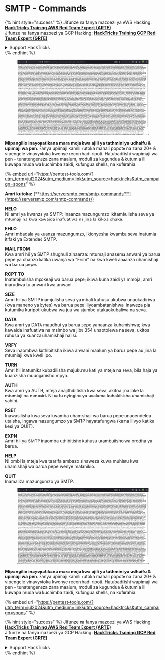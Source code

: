 # SMTP - Commands

{% hint style="success" %}
Jifunze na fanya mazoezi ya AWS Hacking:<img src="/.gitbook/assets/arte.png" alt="" data-size="line">[**HackTricks Training AWS Red Team Expert (ARTE)**](https://training.hacktricks.xyz/courses/arte)<img src="/.gitbook/assets/arte.png" alt="" data-size="line">\
Jifunze na fanya mazoezi ya GCP Hacking: <img src="/.gitbook/assets/grte.png" alt="" data-size="line">[**HackTricks Training GCP Red Team Expert (GRTE)**<img src="/.gitbook/assets/grte.png" alt="" data-size="line">](https://training.hacktricks.xyz/courses/grte)

<details>

<summary>Support HackTricks</summary>

* Angalia [**mpango wa usajili**](https://github.com/sponsors/carlospolop)!
* **Jiunge na** 💬 [**kikundi cha Discord**](https://discord.gg/hRep4RUj7f) au [**kikundi cha telegram**](https://t.me/peass) au **tufuatilie** kwenye **Twitter** 🐦 [**@hacktricks\_live**](https://twitter.com/hacktricks\_live)**.**
* **Shiriki mbinu za hacking kwa kuwasilisha PRs kwa** [**HackTricks**](https://github.com/carlospolop/hacktricks) na [**HackTricks Cloud**](https://github.com/carlospolop/hacktricks-cloud) github repos.

</details>
{% endhint %}

<figure><img src="../../.gitbook/assets/image (14) (1).png" alt=""><figcaption></figcaption></figure>

**Mipangilio inayopatikana mara moja kwa ajili ya tathmini ya udhaifu & upimaji wa pen**. Fanya upimaji kamili kutoka mahali popote na zana 20+ & vipengele vinavyotoka kwenye recon hadi ripoti. Hatubadilishi wapimaji wa pen - tunatengeneza zana maalum, moduli za kugundua & kutumia ili kuwapa muda wa kuchimba zaidi, kufungua shells, na kufurahia.

{% embed url="https://pentest-tools.com/?utm_term=jul2024&utm_medium=link&utm_source=hacktricks&utm_campaign=spons" %}

**Amri kutoka:** [**https://serversmtp.com/smtp-commands/**](https://serversmtp.com/smtp-commands/)

**HELO**\
Ni amri ya kwanza ya SMTP: inaanza mazungumzo ikitambulisha seva ya mtumaji na kwa kawaida inafuatiwa na jina la kikoa chake.

**EHLO**\
Amri mbadala ya kuanza mazungumzo, ikionyesha kwamba seva inatumia itifaki ya Extended SMTP.

**MAIL FROM**\
Kwa amri hii ya SMTP shughuli zinaanza: mtumaji anasema anwani ya barua pepe ya chanzo katika uwanja wa “From” na kwa kweli anaanza uhamishaji wa barua pepe.

**RCPT TO**\
Inatambulisha mpokeaji wa barua pepe; ikiwa kuna zaidi ya mmoja, amri inarudiwa tu anwani kwa anwani.

**SIZE**\
Amri hii ya SMTP inamjulisha seva ya mbali kuhusu ukubwa unaokadiriwa (kwa maneno ya bytes) wa barua pepe iliyoambatanishwa. Inaweza pia kutumika kuripoti ukubwa wa juu wa ujumbe utakaokubaliwa na seva.

**DATA**\
Kwa amri ya DATA maudhui ya barua pepe yanaanza kuhamishwa; kwa kawaida inafuatiwa na msimbo wa jibu 354 unaotolewa na seva, ukitoa ruhusa ya kuanza uhamishaji halisi.

**VRFY**\
Seva inaombwa kuthibitisha ikiwa anwani maalum ya barua pepe au jina la mtumiaji kwa kweli ipo.

**TURN**\
Amri hii inatumika kubadilisha majukumu kati ya mteja na seva, bila haja ya kuanzisha muunganisho mpya.

**AUTH**\
Kwa amri ya AUTH, mteja anajithibitisha kwa seva, akitoa jina lake la mtumiaji na nenosiri. Ni safu nyingine ya usalama kuhakikisha uhamishaji sahihi.

**RSET**\
Inawasilisha kwa seva kwamba uhamishaji wa barua pepe unaoendelea utaisha, ingawa mazungumzo ya SMTP hayatafungwa (kama ilivyo katika kesi ya QUIT).

**EXPN**\
Amri hii ya SMTP inaomba uthibitisho kuhusu utambulisho wa orodha ya barua.

**HELP**\
Ni ombi la mteja kwa taarifa ambazo zinaweza kuwa muhimu kwa uhamishaji wa barua pepe wenye mafanikio.

**QUIT**\
Inamaliza mazungumzo ya SMTP.

<figure><img src="../../.gitbook/assets/image (14) (1).png" alt=""><figcaption></figcaption></figure>

**Mipangilio inayopatikana mara moja kwa ajili ya tathmini ya udhaifu & upimaji wa pen**. Fanya upimaji kamili kutoka mahali popote na zana 20+ & vipengele vinavyotoka kwenye recon hadi ripoti. Hatubadilishi wapimaji wa pen - tunatengeneza zana maalum, moduli za kugundua & kutumia ili kuwapa muda wa kuchimba zaidi, kufungua shells, na kufurahia.

{% embed url="https://pentest-tools.com/?utm_term=jul2024&utm_medium=link&utm_source=hacktricks&utm_campaign=spons" %}

{% hint style="success" %}
Jifunze na fanya mazoezi ya AWS Hacking:<img src="/.gitbook/assets/arte.png" alt="" data-size="line">[**HackTricks Training AWS Red Team Expert (ARTE)**](https://training.hacktricks.xyz/courses/arte)<img src="/.gitbook/assets/arte.png" alt="" data-size="line">\
Jifunze na fanya mazoezi ya GCP Hacking: <img src="/.gitbook/assets/grte.png" alt="" data-size="line">[**HackTricks Training GCP Red Team Expert (GRTE)**<img src="/.gitbook/assets/grte.png" alt="" data-size="line">](https://training.hacktricks.xyz/courses/grte)

<details>

<summary>Support HackTricks</summary>

* Angalia [**mpango wa usajili**](https://github.com/sponsors/carlospolop)!
* **Jiunge na** 💬 [**kikundi cha Discord**](https://discord.gg/hRep4RUj7f) au [**kikundi cha telegram**](https://t.me/peass) au **tufuatilie** kwenye **Twitter** 🐦 [**@hacktricks\_live**](https://twitter.com/hacktricks\_live)**.**
* **Shiriki mbinu za hacking kwa kuwasilisha PRs kwa** [**HackTricks**](https://github.com/carlospolop/hacktricks) na [**HackTricks Cloud**](https://github.com/carlospolop/hacktricks-cloud) github repos.

</details>
{% endhint %}
